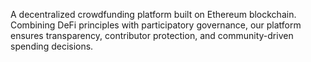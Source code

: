 A decentralized crowdfunding platform built on Ethereum blockchain.
Combining DeFi principles with participatory governance, our platform ensures transparency, contributor protection, and community-driven spending decisions.
